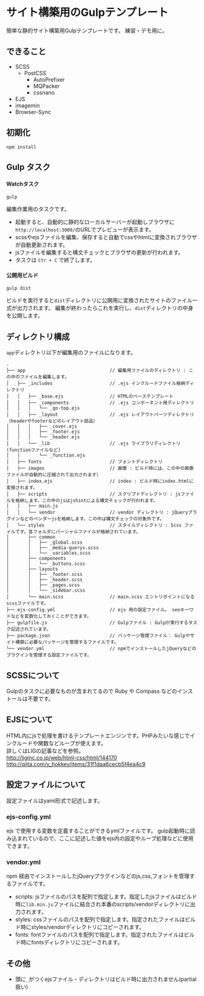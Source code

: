 # サイト構築用のGulpテンプレート

簡単な静的サイト構築用Gulpテンプレートです。 練習・デモ用に。

## できること

- SCSS
  - PostCSS
    - AutoPrefixer
    - MQPacker
    - cssnano
- EJS
- imagemin
- Browser-Sync

## 初期化
```
npm install
```

## Gulp タスク

#### Watchタスク

```
gulp
```

編集作業用のタスクです。

- 起動すると、自動的に静的なローカルサーバーが起動しブラウザに`http://localhost:3000/`のURLでプレビューが表示ます。
- scssやejsファイルを編集、保存すると自動でcssやhtmlに変換されブラウザが自動更新されます。
- jsファイルを編集すると構文チェックとブラウザの更新が行われます。
- タスクは `Ctr + C` で終了します。

#### 公開用ビルド

```
gulp dist
```

ビルドを実行すると`dist`ディレクトリに公開用に変換されたサイトのファイル一式が出力されます。 編集が終わったらこれを実行し、`dist`ディレクトリの中身を公開します。

## ディレクトリ構成

`app`ディレクトリ以下が編集用のファイルになります。

```
.
├── app                               // 編集用ファイルのディレクトリ : この中のファイルを編集します。
│   ├── _includes                     // .ejs インクルードファイル格納ディレクトリ
│   │   ├── _base.ejs                 // HTMLのベーステンプレート
│   │   ├── _components               // .ejs コンポーネント用ディレクトリ
│   │   │   └── _go-top.ejs
│   │   ├── _layout                   // .ejs レイアウトパーツディレクトリ（headerやfooterなどのレイアウト部品）
│   │   │   ├── _cover.ejs
│   │   │   ├── _footer.ejs
│   │   │   └── _header.ejs
│   │   └── _lib                      // .ejs ライブラリディレクトリ (functionファイルなど)
│   │       └── _function.ejs
│   ├── fonts                         // フォントディレクトリ
│   ├── images                        // 画像 : ビルド時には、この中の画像ファイルが自動的に圧縮されて出力されます）
│   ├── index.ejs                     // index : ビルド時にindex.htmlに変換されます。
│   ├── scripts                       // スクリプトディレクトリ : jsファイルを格納します。この中のjsはjshintによる構文チェックが行われます。
│   │   ├── main.js
│   │   └── vendor                    // vendor ディレクトリ : jQueryプラグインなどのベンダーjsを格納します。この中は構文チェックの対象外です。
│   └── styles                        // スタイルディレクトリ : Scss ファイルです。各フォルダにパーシャルファイルが格納されています。
│       ├── common
│       │   ├── _global.scss
│       │   ├── _media-querys.scss
│       │   └── _variables.scss
│       ├── components
│       │   └── _buttons.scss
│       ├── layouts
│       │   ├── _footer.scss
│       │   ├── _header.scss
│       │   ├── _pages.scss
│       │   └── _sidebar.scss
│       └── main.scss                 // main.scss エントリポイントになるscssファイルです。
├── ejs-config.yml                    // ejs 用の設定ファイル。 seoキーワドなどを変数化しておくことができます。
├── gulpfile.js                       // Gulpファイル : Gulpが実行するタスク記述されています。
├── package.json                      // パッケージ管理ファイル： Gulpやサイト構築に必要なパッケージを管理するファイルです。
└── vendor.yml                        // npmでインストールしたjQueryなどのプラグインを管理する設定ファイルです。
```

## SCSSについて

Gulpのタスクに必要なものが含まれてるので Ruby や Compass などのインストールは不要です。

## EJSについて

HTML内にjsで処理を書けるテンプレートエンジンです。PHPみたいな感じでインクルードや関数などループが使えます。<br>
詳しくはLIGの記事などを参照。   
<http://liginc.co.jp/web/html-css/html/144170>  
<http://qiita.com/y_hokkey/items/31f1daa6cecb5f4ea4c9>

## 設定ファイルについて

設定ファイルはyaml形式で記述します。

### ejs-config.yml

ejs で使用する変数を定義することができるymlファイルです。 gulp起動時に読み込まれているので、ここに記述した値をejs内の設定やループ処理などに使用できます。

### vendor.yml

npm 経由でインストールしたjQueryプラグインなどのjs,css,フォントを管理するファイルです。

- scripts: jsファイルのパスを配列で指定します。指定したjsファイルはビルド時に`lib.min.js`ファイルに結合され本番のscripts/vendorディレクトリに出力されます。
- styles: cssファイルのパスを配列で指定します。指定されたファイルはビルド時にstyles/vendorディレクトリにコピーされます。
- fonts: fontファイルのパスを配列で指定します。指定されたファイルはビルド時にfontsディレクトリにコピーされます。

## その他

- 頭に`_`がつくejsファイル・ディレクトリはビルド時に出力されません(partial扱い)
